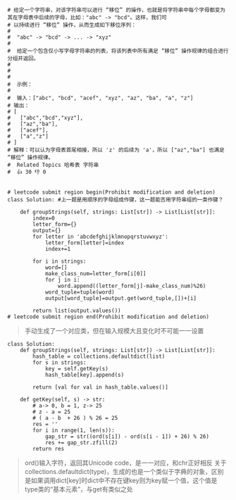     # 给定一个字符串，对该字符串可以进行 “移位” 的操作，也就是将字符串中每个字母都变为其在字母表中后续的字母，比如："abc" -> "bcd"。这样，我们可
    # 以持续进行 “移位” 操作，从而生成如下移位序列： 
    # 
    #  "abc" -> "bcd" -> ... -> "xyz" 
    # 
    #  给定一个包含仅小写字母字符串的列表，将该列表中所有满足 “移位” 操作规律的组合进行分组并返回。 
    # 
    #  
    # 
    #  示例： 
    # 
    #  输入：["abc", "bcd", "acef", "xyz", "az", "ba", "a", "z"]
    # 输出：
    # [
    #   ["abc","bcd","xyz"],
    #   ["az","ba"],
    #   ["acef"],
    #   ["a","z"]
    # ]
    # 解释：可以认为字母表首尾相接，所以 'z' 的后续为 'a'，所以 ["az","ba"] 也满足 “移位” 操作规律。 
    #  Related Topics 哈希表 字符串 
    #  👍 30 👎 0


    # leetcode submit region begin(Prohibit modification and deletion)
    class Solution: #上一题是用顺序的字母组成作键，这一题能否用字符串组的一类作键？

        def groupStrings(self, strings: List[str]) -> List[List[str]]:
            index=0
            letter_form={}
            output={}
            for letter in 'abcdefghijklmnopqrstuvwxyz':
                letter_form[letter]=index
                index+=1

            for i in strings:
                word=[]
                make_class_num=letter_form[i[0]]
                for j in i:
                    word.append((letter_form[j]-make_class_num)%26)
                word_tuple=tuple(word)
                output[word_tuple]=output.get(word_tuple,[])+[i]

            return list(output.values())
    # leetcode submit region end(Prohibit modification and deletion)
  
>手动生成了一个对应类，但在输入规模大且变化时不可能一一设置

    class Solution:
        def groupStrings(self, strings: List[str]) -> List[List[str]]:
            hash_table = collections.defaultdict(list)
            for s in strings:
                key = self.getKey(s)
                hash_table[key].append(s)

            return [val for val in hash_table.values()]

        def getKey(self, s) -> str:
            # a-> 0, b = 1, z-> 25
            # z - a = 25
            # ( a - b  + 26 ) % 26 = 25
            res = ''
            for i in range(1, len(s)):
                gap_str = str((ord(s[i]) - ord(s[i - 1]) + 26) % 26)
                res += gap_str.zfill(2)
            return res

>ord()输入字符，返回其Unicode code，是一一对应，和chr正好相反
>关于collections.defaultdict(type)，生成的也是一个类似于字典的对象，区别是如果调用dict[key]时dict中不存在键key则为key赋一个值，这个值是type类的“基本元素”，与get有类似之处


